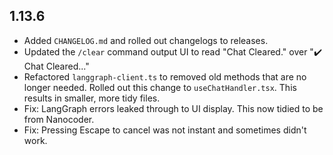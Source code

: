 ## 1.13.6

- Added `CHANGELOG.md` and rolled out changelogs to releases.
- Updated the `/clear` command output UI to read "Chat Cleared." over "✔️ Chat Cleared..."
- Refactored `langgraph-client.ts` to removed old methods that are no longer needed. Rolled out this change to `useChatHandler.tsx`. This results in smaller, more tidy files.
- Fix: LangGraph errors leaked through to UI display. This now tidied to be from Nanocoder.
- Fix: Pressing Escape to cancel was not instant and sometimes didn't work.
